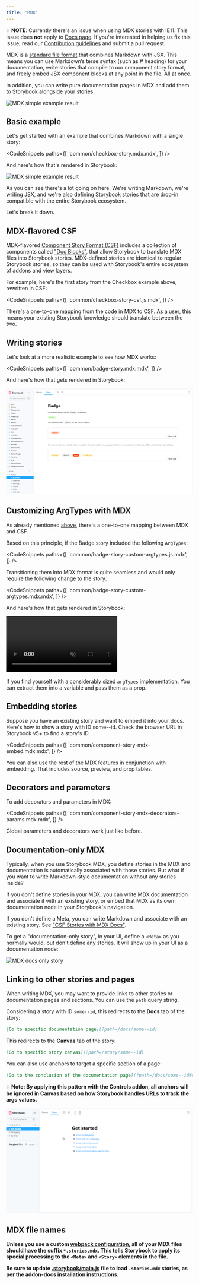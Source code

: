 ```yaml
---
title: 'MDX'
---
```


<div class="aside">

💡 <strong>NOTE</strong>: Currently there's an issue when using MDX stories with IE11. This issue does <strong>not</strong> apply to [Docs page](./docs-page.md). If you're interested in helping us fix this issue, read our <a href="https://github.com/storybookjs/storybook/blob/next/CONTRIBUTING.md">Contribution guidelines</a> and submit a pull request.

</div>

MDX is a [standard file format](https://mdxjs.com/) that combines Markdown with JSX. This means you can use Markdown’s terse syntax (such as # heading) for your documentation, write stories that compile to our component story format, and freely embed JSX component blocks at any point in the file. All at once.

In addition, you can write pure documentation pages in MDX and add them to Storybook alongside your stories.

![MDX simple example result](./mdx-hero.png)

## Basic example

Let's get started with an example that combines Markdown with a single story:

<!-- prettier-ignore-start -->

<CodeSnippets
  paths={[
    'common/checkbox-story.mdx.mdx',
  ]}
/>

<!-- prettier-ignore-end -->

And here's how that's rendered in Storybook:

![MDX simple example result](./mdx-simple.png)

As you can see there's a lot going on here. We're writing Markdown, we're writing JSX, and we're also defining Storybook stories that are drop-in compatible with the entire Storybook ecosystem.

Let's break it down.

## MDX-flavored CSF

MDX-flavored [Component Story Format (CSF)](../api/csf.md) includes a collection of components called ["Doc Blocks"](./doc-blocks.md), that allow Storybook to translate MDX files into Storybook stories. MDX-defined stories are identical to regular Storybook stories, so they can be used with Storybook's entire ecosystem of addons and view layers.

For example, here's the first story from the Checkbox example above, rewritten in CSF:

<!-- prettier-ignore-start -->

<CodeSnippets
  paths={[
    'common/checkbox-story-csf.js.mdx',
  ]}
/>

<!-- prettier-ignore-end -->

There's a one-to-one mapping from the code in MDX to CSF. As a user, this means your existing Storybook knowledge should translate between the two.

## Writing stories

Let's look at a more realistic example to see how MDX works:

<!-- prettier-ignore-start -->

<CodeSnippets
  paths={[
    'common/badge-story.mdx.mdx',
  ]}
/>

<!-- prettier-ignore-end -->

And here's how that gets rendered in Storybook:

![MDX page](./mdx-page.png)

## Customizing ArgTypes with MDX

As already mentioned [above](#mdx-flavored-csf), there's a one-to-one mapping between MDX and CSF.

Based on this principle, if the Badge story included the following `ArgTypes`:

<!-- prettier-ignore-start -->

<CodeSnippets
  paths={[
    'common/badge-story-custom-argtypes.js.mdx',
  ]}
/>

<!-- prettier-ignore-end -->


Transitioning them into MDX format is quite seamless and would only require the following change to the story:

<!-- prettier-ignore-start -->

<CodeSnippets
  paths={[
    'common/badge-story-custom-argtypes.mdx.mdx',
  ]}
/>

<!-- prettier-ignore-end -->

And here's how that gets rendered in Storybook:

<video autoPlay muted playsInline loop>
  <source
    src="custom-argTypes-mdx-optimized.mp4"
    type="video/mp4"
  />
</video>

<div class="aside">

If you find yourself with a considerably sized <code>argTypes</code> implementation. You can extract them into a variable and pass them as a prop.

</div>

## Embedding stories

Suppose you have an existing story and want to embed it into your docs. Here's how to show a story with ID some--id. Check the browser URL in Storybook v5+ to find a story's ID.

<!-- prettier-ignore-start -->

<CodeSnippets
  paths={[
    'common/component-story-mdx-embed.mdx.mdx',
  ]}
/>

<!-- prettier-ignore-end -->

You can also use the rest of the MDX features in conjunction with embedding. That includes source, preview, and prop tables.

## Decorators and parameters

To add decorators and parameters in MDX:

<!-- prettier-ignore-start -->

<CodeSnippets
  paths={[
    'common/component-story-mdx-decorators-params.mdx.mdx',
  ]}
/>

<!-- prettier-ignore-end -->

Global parameters and decorators work just like before.

## Documentation-only MDX

Typically, when you use Storybook MDX, you define stories in the MDX and documentation is automatically associated with those stories. But what if you want to write Markdown-style documentation without any stories inside?

If you don't define stories in your MDX, you can write MDX documentation and associate it with an existing story, or embed that MDX as its own documentation node in your Storybook's navigation.

If you don't define a Meta, you can write Markdown and associate with an existing story. See ["CSF Stories with MDX Docs"](../../addons/docs/docs/recipes.md#csf-stories-with-mdx-docs).

To get a "documentation-only story", in your UI, define a `<Meta>` as you normally would, but don't define any stories. It will show up in your UI as a documentation node:

![MDX docs only story](./mdx-documentation-only.png)

## Linking to other stories and pages

When writing MDX, you may want to provide links to other stories or documentation pages and sections. You can use the `path` query string.

Considering a story with ID `some--id`, this redirects to the **Docs** tab of the story:
```md
[Go to specific documentation page](?path=/docs/some--id)
```

This redirects to the **Canvas** tab of the story:
```md
[Go to specific story canvas](?path=/story/some--id)
```

You can also use anchors to target a specific section of a page:
```md
[Go to the conclusion of the documentation page](?path=/docs/some--id#conclusion)
```

<div class="aside">
💡 <strong>Note:</> By applying this pattern with the Controls addon, all anchors will be ignored in Canvas based on how Storybook handles URLs to track the args values.
</div>

![MDX anchor example](./mdx-anchor.webp)

## MDX file names

Unless you use a custom [webpack configuration](../configure/webpack.md#extending-storybooks-webpack-config), all of your MDX files should have the suffix `*.stories.mdx`. This tells Storybook to apply its special processing to the `<Meta>` and `<Story>` elements in the file.

<div class="aside">

Be sure to update [.storybook/main.js](../configure/overview.md#configure-story-rendering) file to load `.stories.mdx` stories, as per the addon-docs installation instructions.

</div>
